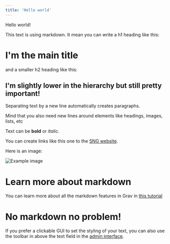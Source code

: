 ```yaml
---
title: 'Hello world'
---
```


Hello world!

This text is using markdown. It mean you can write a h1 heading like this:

# I'm the main title

and a smaller h2 heading like this:

## I'm slightly lower in the hierarchy but still pretty important!

Separating text by a new line automatically creates paragraphs.

Mind that you also need new lines around elements like headings, images, lists, etc

Text can be **bold** or _italic_.

You can create links like this one to the [SNG website](http://www.sng.sk/sk).

Here is an image:

![Example image](http://www.sng.sk/sk/vystavy/1049_adamciak-zacni-retrospektivna-vystava-intermedialnej-tvorby-milana-adamciaka-1964-2017)

# Learn more about markdown

You can learn more about all the markdown features in Grav in [this tutorial](https://learn.getgrav.org/content/markdown)

# No markdown no problem!

If you prefer a clickable GUI to set the styling of your text, you can also use the toolbar in above the text field in the [admin interface](http://testmlyn.sng.sk/admin).